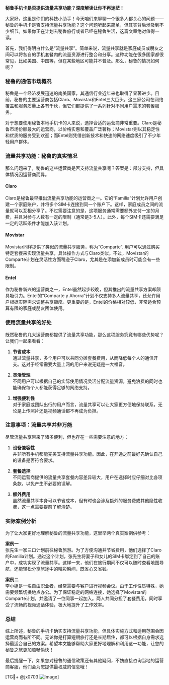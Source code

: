 **秘鲁手机卡是否提供流量共享功能？深度解读让你不再迷茫！**

大家好，这里是你们的科技小助手！今天咱们来聊聊一个很多人都关心的问题——秘鲁的手机卡是否支持流量共享功能？这个问题听起来简单，但其实背后涉及到不少细节。如果你正在计划去秘鲁旅行或者已经在秘鲁生活，这篇文章绝对值得一读。

首先，我们得明白什么是“流量共享”。简单来说，流量共享就是家庭成员或朋友之间可以将各自的手机套餐内的流量资源进行整合和分享。这种功能在很多国家都很常见，比如美国、中国等，但在某些地区可能并不普及。那么，秘鲁的情况如何呢？

### 秘鲁的通信市场概况

秘鲁是一个经济发展迅速的南美国家，其通信行业近年来也取得了显著进步。目前，秘鲁的主要运营商包括Claro、Movistar和Entel三大巨头。这三家公司在网络覆盖和服务质量上各有千秋，但它们都提供了一系列针对不同用户需求的套餐服务。

对于想要使用秘鲁本地手机卡的人来说，选择合适的运营商非常重要。Claro是秘鲁市场份额最大的运营商，以价格实惠和覆盖广泛著称；Movistar则以其稳定性和优质的服务受到欢迎；而Entel则凭借创新技术和快速的网络速度吸引了不少年轻用户群体。

### 流量共享功能：秘鲁的真实情况

那么问题来了，秘鲁的这些运营商是否支持流量共享呢？答案是：部分支持，但具体情况因运营商而异。

#### Claro
Claro是秘鲁最早推出流量共享功能的运营商之一。它的“Familia”计划允许用户创建一个家庭账户，并将多个SIM卡连接到同一个账户下。这样，家庭成员之间的流量就可以互相分享了。不过需要注意的是，这项服务通常需要额外支付一定的月费，并且对参与人数有一定的限制（通常是3-5人）。此外，每个SIM卡还需要满足一定的活跃条件才能加入该计划。

#### Movistar
Movistar同样提供了类似的流量共享服务，称为“Comparte”. 用户可以通过购买特定套餐来实现流量共享，具体操作方式与Claro类似。不过，Movistar的Comparte计划在灵活性方面稍逊于Claro，尤其是在添加新成员时可能会有一些限制。

#### Entel
作为秘鲁新兴的运营商之一，Entel虽然起步较晚，但其推出的流量共享方案却颇具吸引力。Entel的“Comparte y Ahorra”计划不仅支持多人流量共享，还允许用户根据实际需求调整共享额度。更重要的是，Entel的价格相对较低，非常适合预算有限的家庭或朋友团体使用。

### 使用流量共享的好处

既然秘鲁的几大运营商都提供了流量共享功能，那么这项服务究竟有哪些优势呢？让我们一起来看看：

1. **节省成本**  
   通过流量共享，多个用户可以共同分摊套餐费用，从而降低每个人的通信开支。这对于经常需要大量上网的用户来说无疑是一大福音。

2. **灵活管理**  
   不同用户可以根据自己的实际使用情况灵活分配流量资源，避免浪费的同时也能确保每个人都能获得足够的网络支持。

3. **增强便利性**  
   对于家庭或团队出行的用户而言，流量共享可以让大家更方便地保持联系，无论是上传照片还是视频通话都不再成为负担。

### 注意事项：流量共享并非万能

尽管流量共享带来了诸多便利，但也存在一些需要注意的地方：

1. **设备兼容性**  
   并非所有手机都能完美支持流量共享功能。因此，在开通之前最好先确认自己的设备是否符合要求。

2. **套餐选择**  
   不同运营商提供的流量共享套餐内容差异较大，用户在选择时应仔细对比各项条款，以免产生不必要的误解。

3. **额外费用**  
   虽然流量共享本身可以节省成本，但有时也会涉及额外的服务费或其他隐性收费，这一点需要提前了解清楚。

### 实际案例分析

为了让大家更好地理解秘鲁的流量共享功能，这里举两个真实案例供参考：

**案例一**  
张先生一家三口计划前往秘鲁旅游。为了方便沟通并节省费用，他们选择了Claro的Familia计划。通过这个计划，张先生将妻子和女儿的SIM卡绑定到了自己的账户中，成功实现了流量共享。这样一来，他们在旅行期间不仅可以随时查看地图导航，还能轻松分享旅途中的精彩瞬间，既省心又省钱。

**案例二**  
李小姐是一名自由职业者，经常需要与客户进行视频会议。由于工作性质特殊，她需要频繁切换地点办公。为了保证稳定的网络连接，她选择了Movistar的Comparte计划，并邀请了一位同事一起加入。两人共同分担了套餐费用，同时享受了流畅的视频通话体验，极大地提升了工作效率。

### 总结

综上所述，秘鲁的手机卡确实支持流量共享功能，但具体实施方式和适用范围会因运营商而有所不同。无论你是打算短期旅行还是长期居住，都可以根据自身需求选择最适合自己的方案。希望本文能够帮助大家更好地理解和利用这一功能，让您的秘鲁之旅更加顺畅愉快！

最后提醒一下，如果您对秘鲁的通信政策还有其他疑问，不妨直接咨询当地的运营商客服，他们会为您提供最权威的信息哦！

[TG💪+ @jx0703 ![Image](https://github.com/user-attachments/assets/dbca1d08-cadb-493c-b0ec-ad6f7a83f270)]